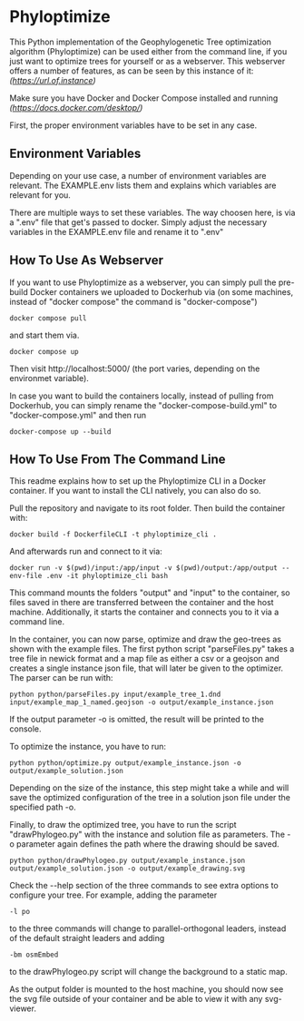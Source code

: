 # Phyloptimize
This Python implementation of the Geophylogenetic Tree optimization algorithm (Phyloptimize) can be used either from the command line, if you just want to optimize trees for yourself or as a webserver. This webserver offers a number of features, as can be seen by this instance of it: *(https://url.of.instance)*

Make sure you have Docker and Docker Compose installed and running *(https://docs.docker.com/desktop/)*

First, the proper environment variables have to be set in any case.

## Environment Variables

Depending on your use case, a number of environment variables are relevant. The EXAMPLE.env lists them and explains which variables are relevant for you.

There are multiple ways to set these variables. The way choosen here, is via a ".env" file that get's passed to docker. Simply adjust the necessary variables in the EXAMPLE.env file and rename it to ".env"

## How To Use As Webserver

If you want to use Phyloptimize as a webserver, you can simply pull the pre-build Docker containers we uploaded to Dockerhub via (on some machines, instead of "docker compose" the command is "docker-compose")

    docker compose pull

and start them via.

    docker compose up

Then visit http://localhost:5000/ (the port varies, depending on the environmet variable).

In case you want to build the containers locally, instead of pulling from Dockerhub, you can simply rename the "docker-compose-build.yml" to "docker-compose.yml" and then run

    docker-compose up --build

## How To Use From The Command Line

This readme explains how to set up the Phyloptimize CLI in a Docker container. If you want to install the CLI natively, you can also do so.

Pull the repository and navigate to its root folder. Then build the container with:

    docker build -f DockerfileCLI -t phyloptimize_cli .

And afterwards run and connect to it via:

    docker run -v $(pwd)/input:/app/input -v $(pwd)/output:/app/output --env-file .env -it phyloptimize_cli bash

This command mounts the folders "output" and "input" to the container, so files saved in there are transferred between the container and the host machine. Additionally, it starts the container and connects you to it via a command line.

In the container, you can now parse, optimize and draw the geo-trees as shown with the example files. The first python script "parseFiles.py" takes a tree file in newick format and a map file as either a csv or a geojson and creates a single instance json file, that will later be given to the optimizer. The parser can be run with:

    python python/parseFiles.py input/example_tree_1.dnd input/example_map_1_named.geojson -o output/example_instance.json

If the output parameter -o is omitted, the result will be printed to the console.

To optimize the instance, you have to run:

    python python/optimize.py output/example_instance.json -o output/example_solution.json

Depending on the size of the instance, this step might take a while and will save the optimized configuration of the tree in a solution json file under the specified path -o.

Finally, to draw the optimized tree, you have to run the script "drawPhylogeo.py" with the instance and solution file as parameters. The -o parameter again defines the path where the drawing should be saved.

    python python/drawPhylogeo.py output/example_instance.json output/example_solution.json -o output/example_drawing.svg

Check the --help section of the three commands to see extra options to configure your tree. For example, adding the parameter 

    -l po

to the three commands will change to parallel-orthogonal leaders, instead of the default straight leaders and adding

    -bm osmEmbed

to the drawPhylogeo.py script will change the background to a static map.

As the output folder is mounted to the host machine, you should now see the svg file outside of your container and be able to view it with any svg-viewer.
